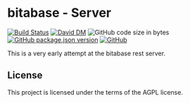 # bitabase - Server
[![Build Status](https://travis-ci.org/markwylde/bitabase-server.svg?branch=master)](https://travis-ci.org/markwylde/bitabase-server)
[![David DM](https://david-dm.org/markwylde/bitabase-server.svg)](https://david-dm.org/markwylde/bitabase-server)
![GitHub code size in bytes](https://img.shields.io/github/languages/code-size/markwylde/bitabase-server)
[![GitHub package.json version](https://img.shields.io/github/package-json/v/markwylde/bitabase-server)](https://github.com/markwylde/bitabase-server/blob/master/package.json)
[![GitHub](https://img.shields.io/github/license/markwylde/bitabase-server)](https://github.com/markwylde/bitabase-server/blob/master/LICENSE)

This is a very early attempt at the bitabase rest server.

## License
This project is licensed under the terms of the AGPL license.

